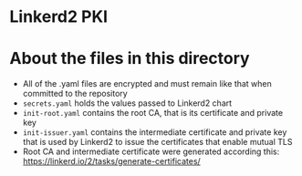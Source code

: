 # Linkerd2 PKI

# About the files in this directory
* All of the .yaml files are encrypted and must remain like that when committed to the repository
* `secrets.yaml` holds the values passed to Linkerd2 chart
* `init-root.yaml` contains the root CA, that is its certificate and private key
* `init-issuer.yaml` contains the intermediate certificate and private key that is used by Linkerd2 to issue the certificates that enable mutual TLS
* Root CA and intermediate certificate were generated according this: https://linkerd.io/2/tasks/generate-certificates/
